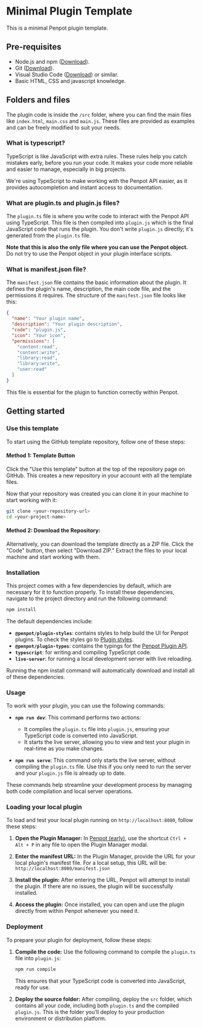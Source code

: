 # Minimal Plugin Template

This is a minimal Penpot plugin template.

## Pre-requisites

- Node.js and npm ([Download](https://nodejs.org/en/download/package-manager)).
- Git ([Download](https://git-scm.com/downloads)).
- Visual Studio Code ([Download](https://code.visualstudio.com/download)) or similar.
- Basic HTML, CSS and javascript knowledge.

## Folders and files

The plugin code is inside the `/src` folder, where you can find the main files like `index.html`, `main.css` and `main.js`. These files are provided as examples and can be freely modified to suit your needs.

### What is typescript?

TypeScript is like JavaScript with extra rules. These rules help you catch mistakes early, before you run your code. It makes your code more reliable and easier to manage, especially in big projects.

We're using TypeScript to make working with the Penpot API easier, as it provides autocompletion and instant access to documentation.

### What are plugin.ts and plugin.js files?

The `plugin.ts` file is where you write code to interact with the Penpot API using TypeScript. This file is then compiled into `plugin.js` which is the final JavaScript code that runs the plugin. You don't write `plugin.js` directly; it's generated from the `plugin.ts` file.

**Note that this is also the only file where you can use the Penpot object.** Do not try to use the Penpot object in your plugin interface scripts.

### What is manifest.json file?

The `manifest.json` file contains the basic information about the plugin. It defines the plugin's name, description, the main code file, and the permissions it requires. The structure of the `manifest.json` file looks like this:

```json
{
  "name": "Your plugin name",
  "description": "Your plugin description",
  "code": "plugin.js",
  "icon": "Your icon",
  "permissions": [
    "content:read",
    "content:write",
    "library:read",
    "library:write",
    "user:read"
  ]
}
```

This file is essential for the plugin to function correctly within Penpot.

## Getting started

### Use this template

To start using the GitHub template repository, follow one of these steps:

#### Method 1: Template Button

Click the "Use this template" button at the top of the repository page on GitHub. This creates a new repository in your account with all the template files.

Now that your repository was created you can clone it in your machine to start working with it:

```bash
git clone <your-repository-url>
cd <your-project-name>
```

#### Method 2: Download the Repository:

Alternatively, you can download the template directly as a ZIP file. Click the "Code" button, then select "Download ZIP." Extract the files to your local machine and start working with them.

### Installation

This project comes with a few dependencies by default, which are necessary for it to function properly. To install these dependencies, navigate to the project directory and run the following command:

```bash
npm install
```

The default dependencies include:

- **`@penpot/plugin-styles`**: contains styles to help build the UI for Penpot plugins. To check the styles go to [Plugin styles](https://penpot-plugins-styles.pages.dev/).
- **`@penpot/plugin-types`**: contains the typings for the [Penpot Plugin API](https://penpot-plugins-api-doc.pages.dev/).
- **`typescript`**: for writing and compiling TypeScript code.
- **`live-server`**: for running a local development server with live reloading.

Running the npm install command will automatically download and install all of these dependencies.

### Usage

To work with your plugin, you can use the following commands:

- **`npm run dev`**: This command performs two actions:

  - It compiles the `plugin.ts` file into `plugin.js`, ensuring your TypeScript code is converted into JavaScript.
  - It starts the live server, allowing you to view and test your plugin in real-time as you make changes.

- **`npm run serve`**: This command only starts the live server, without compiling the `plugin.ts` file. Use this if you only need to run the server and your `plugin.js` file is already up to date.

These commands help streamline your development process by managing both code compilation and local server operations.

### Loading your local plugin

To load and test your local plugin running on `http://localhost:8080`, follow these steps:

1. **Open the Plugin Manager:** In [Penpot (early)](https://early.penpot.dev), use the shortcut `Ctrl + Alt + P` in any file to open the Plugin Manager modal.

2. **Enter the manifest URL:** In the Plugin Manager, provide the URL for your local plugin's manifest file. For a local setup, this URL will be: `http://localhost:8080/manifest.json`

3. **Install the plugin:** After entering the URL, Penpot will attempt to install the plugin. If there are no issues, the plugin will be successfully installed.

4. **Access the plugin:** Once installed, you can open and use the plugin directly from within Penpot whenever you need it.

### Deployment

To prepare your plugin for deployment, follow these steps:

1. **Compile the code:** Use the following command to compile the `plugin.ts` file into `plugin.js`:

   ```bash
   npm run compile
   ```

   This ensures that your TypeScript code is converted into JavaScript, ready for use.

2. **Deploy the source folder:** After compiling, deploy the `src` folder, which contains all your code, including both `plugin.ts` and the compiled `plugin.js`. This is the folder you’ll deploy to your production environment or distribution platform.
